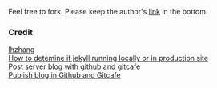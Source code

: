 Feel free to fork.
Please keep the author's [link](http://lhzhang.com/) in the bottom.

### Credit

[lhzhang](http://lhzhang.com/)  
[How to detemine if jekyll running locally or in production site](http://stackoverflow.com/questions/16680153/how-to-detemine-if-jekyll-running-locally-or-in-production-site/20587233#20587233)  
[Post server blog with github and gitcafe](http://blog.whiteworld.me/post/server-blog-with-github-and-gitcafe/)  
[Publish blog in Github and Gitcafe](http://liberize.me/tech/host-your-blog-on-both-github-and-gitcafe.html)
